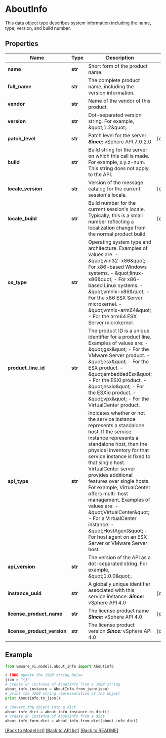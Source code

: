 # AboutInfo

This data object type describes system information including the name, type, version, and build number. 

## Properties
Name | Type | Description | Notes
------------ | ------------- | ------------- | -------------
**name** | **str** | Short form of the product name.  | 
**full_name** | **str** | The complete product name, including the version information.  | 
**vendor** | **str** | Name of the vendor of this product.  | 
**version** | **str** | Dot-separated version string.  For example, \&quot;1.2\&quot;.  | 
**patch_level** | **str** | Patch level for the server.  ***Since:*** vSphere API 7.0.2.0  | [optional] 
**build** | **str** | Build string for the server on which this call is made.  For example, x.y.z-num. This string does not apply to the API.  | 
**locale_version** | **str** | Version of the message catalog for the current session&#39;s locale.  | [optional] 
**locale_build** | **str** | Build number for the current session&#39;s locale.  Typically, this is a small number reflecting a localization change from the normal product build.  | [optional] 
**os_type** | **str** | Operating system type and architecture.  Examples of values are: - \&quot;win32-x86\&quot; - For x86-based Windows systems. - \&quot;linux-x86\&quot; - For x86-based Linux systems. - \&quot;vmnix-x86\&quot; - For the x86 ESX Server microkernel. - \&quot;vmnix-arm64\&quot; - For the arm64 ESX Server microkernel.  | 
**product_line_id** | **str** | The product ID is a unique identifier for a product line.  Examples of values are: - \&quot;gsx\&quot; - For the VMware Server product. - \&quot;esx\&quot; - For the ESX product. - \&quot;embeddedEsx\&quot; - For the ESXi product. - \&quot;esxio\&quot; - For the ESXio product. - \&quot;vpx\&quot; - For the VirtualCenter product.  | 
**api_type** | **str** | Indicates whether or not the service instance represents a standalone host.  If the service instance represents a standalone host, then the physical inventory for that service instance is fixed to that single host. VirtualCenter server provides additional features over single hosts. For example, VirtualCenter offers multi-host management.  Examples of values are: - \&quot;VirtualCenter\&quot; - For a VirtualCenter instance. - \&quot;HostAgent\&quot; - For host agent on an ESX Server or VMware Server host.  | 
**api_version** | **str** | The version of the API as a dot-separated string.  For example, \&quot;1.0.0\&quot;.  | 
**instance_uuid** | **str** | A globally unique identifier associated with this service instance.  ***Since:*** vSphere API 4.0  | [optional] 
**license_product_name** | **str** | The license product name  ***Since:*** vSphere API 4.0  | [optional] 
**license_product_version** | **str** | The license product version  ***Since:*** vSphere API 4.0  | [optional] 

## Example

```python
from vmware_vi.models.about_info import AboutInfo

# TODO update the JSON string below
json = "{}"
# create an instance of AboutInfo from a JSON string
about_info_instance = AboutInfo.from_json(json)
# print the JSON string representation of the object
print AboutInfo.to_json()

# convert the object into a dict
about_info_dict = about_info_instance.to_dict()
# create an instance of AboutInfo from a dict
about_info_form_dict = about_info.from_dict(about_info_dict)
```
[[Back to Model list]](../README.md#documentation-for-models) [[Back to API list]](../README.md#documentation-for-api-endpoints) [[Back to README]](../README.md)


